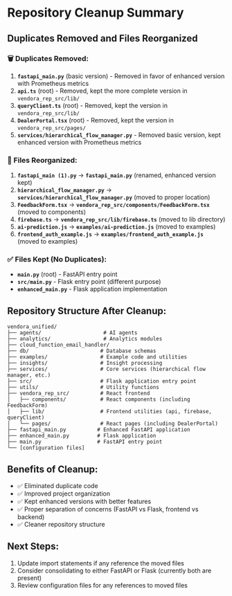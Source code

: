 # Repository Cleanup Summary

## Duplicates Removed and Files Reorganized

### 🗑️ Duplicates Removed:
1. **`fastapi_main.py`** (basic version) - Removed in favor of enhanced version with Prometheus metrics
2. **`api.ts`** (root) - Removed, kept the more complete version in `vendora_rep_src/lib/`
3. **`queryClient.ts`** (root) - Removed, kept the version in `vendora_rep_src/lib/`
4. **`DealerPortal.tsx`** (root) - Removed, kept the version in `vendora_rep_src/pages/`
5. **`services/hierarchical_flow_manager.py`** - Removed basic version, kept enhanced version with Prometheus metrics

### 📁 Files Reorganized:
1. **`fastapi_main (1).py`** → **`fastapi_main.py`** (renamed, enhanced version kept)
2. **`hierarchical_flow_manager.py`** → **`services/hierarchical_flow_manager.py`** (moved to proper location)
3. **`FeedbackForm.tsx`** → **`vendora_rep_src/components/FeedbackForm.tsx`** (moved to components)
4. **`firebase.ts`** → **`vendora_rep_src/lib/firebase.ts`** (moved to lib directory)
5. **`ai-prediction.js`** → **`examples/ai-prediction.js`** (moved to examples)
6. **`frontend_auth_example.js`** → **`examples/frontend_auth_example.js`** (moved to examples)

### ✅ Files Kept (No Duplicates):
- **`main.py`** (root) - FastAPI entry point
- **`src/main.py`** - Flask entry point (different purpose)
- **`enhanced_main.py`** - Flask application implementation

## Repository Structure After Cleanup:

```
vendora_unified/
├── agents/                    # AI agents
├── analytics/                 # Analytics modules
├── cloud_function_email_handler/
├── db/                       # Database schemas
├── examples/                 # Example code and utilities
├── insights/                 # Insight processing
├── services/                 # Core services (hierarchical flow manager, etc.)
├── src/                      # Flask application entry point
├── utils/                    # Utility functions
├── vendora_rep_src/          # React frontend
│   ├── components/           # React components (including FeedbackForm)
│   ├── lib/                  # Frontend utilities (api, firebase, queryClient)
│   └── pages/                # React pages (including DealerPortal)
├── fastapi_main.py          # Enhanced FastAPI application
├── enhanced_main.py         # Flask application
├── main.py                  # FastAPI entry point
└── [configuration files]
```

## Benefits of Cleanup:
- ✅ Eliminated duplicate code
- ✅ Improved project organization
- ✅ Kept enhanced versions with better features
- ✅ Proper separation of concerns (FastAPI vs Flask, frontend vs backend)
- ✅ Cleaner repository structure

## Next Steps:
1. Update import statements if any reference the moved files
2. Consider consolidating to either FastAPI or Flask (currently both are present)
3. Review configuration files for any references to moved files